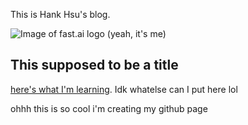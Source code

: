 This is Hank Hsu's blog. 

![Image of fast.ai logo](images/photo.png)
(yeah, it's me)

## This supposed to be a title

[here's what I'm learning](https://sp25.datastructur.es/). Idk whatelse can I put here lol

ohhh this is so cool i'm creating my github page
